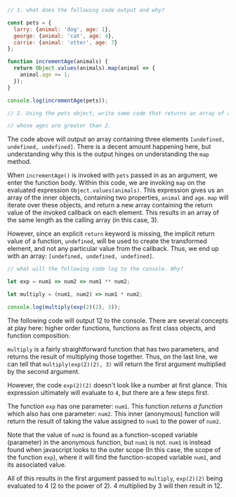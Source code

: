 
```javascript
// 1. what does the following code output and why?

const pets = {
  larry: {animal: 'dog', age: 1},
  george: {animal: 'cat', age: 4},
  carrie: {animal: 'otter', age: 7}
};

function incrementAge(animals) {
  return Object.values(animals).map(animal => {
    animal.age += 1;
  });
}

console.log(incrementAge(pets));

// 2. Using the pets object, write some code that returns an array of all pets

// whose ages are greater than 2.
```

The code above will output an array containing three elements `[undefined, undefined, undefined]`. There is a decent amount happening here, but understanding why this is the output hinges on understanding the `map` method.

When `incrementAge()` is invoked with `pets` passed in as an argument, we enter the function body. Within this code, we are invoking `map` on the evaluated expression `Object.values(animals)`. This expression gives us an array of the inner objects, containing two properties, `animal` and `age`. `map` will iterate over these objects, and return a new array containing the return value of the invoked callback on each element. This results in an array of the same length as the calling array (in this case, 3). 

However, since an explicit `return` keyword is missing, the implicit return value of a function, `undefined`, will be used to create the transformed element, and not any particular value from the callback. Thus, we end up with an array: `[undefined, undefined, undefined]`.


```javascript
// what will the following code log to the console. Why?

let exp = num1 => num2 => num1 ** num2;

let multiply = (num1, num2) => num1 * num2;

console.log(multiply(exp(2)(2), 3));

```

The following code will output 12 to the console. There are several concepts at play here: higher order functions, functions as first class objects, and function composition.

`multiply` is a fairly straightforward function that has two parameters, and returns the result of multiplying those together. Thus, on the last line, we can tell that `multiply(exp(2)(2), 3)` will return the first argument multiplied by the second argument. 

However, the code `exp(2)(2)` doesn't look like a number at first glance. This expression ultimately will evaluate to `4`, but there are a few steps first.

The function `exp` has one parameter: `num1`. This function *returns a function* which also has one parameter: `num2`. This inner (anonymous) function will return the result of taking the value assigned to `num1` to the power of `num2`. 

Note that the value of `num2` is found as a function-scoped variable (parameter) in the anonymous function, but `num1` is not. `num1` is instead found when javascript looks to the outer scope (In this case, the scope of the function `exp`), where it will find the function-scoped variable `num1`, and its associated value.

All of this results in the first argument passed to `multiply`, `exp(2)(2)` being evaluated to 4 (2 to the power of 2). 4 multiplied by 3 will then result in 12.